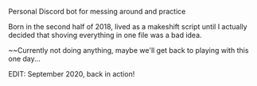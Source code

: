 Personal Discord bot for messing around and practice

Born in the second half of 2018, lived as a makeshift script until I actually decided that shoving everything in one file was a bad idea. 

~~Currently not doing anything, maybe we'll get back to playing with this one day...

EDIT: September 2020, back in action!

